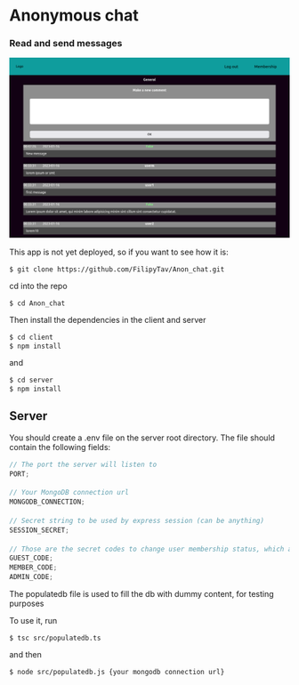 # Anonymous chat

### Read and send messages

<img src="./assets/images/App messages screenshot.png" alt="Messages screenshot"/>

This app is not yet deployed, so if you want to see how it is:

```shell
$ git clone https://github.com/FilipyTav/Anon_chat.git
```

cd into the repo

```shell
$ cd Anon_chat
```

Then install the dependencies in the client and server

```shell
$ cd client
$ npm install
```

and

```shell
$ cd server
$ npm install
```

## Server

You should create a .env file on the server root directory.
The file should contain the following fields:

```ts
// The port the server will listen to
PORT;

// Your MongoDB connection url
MONGODB_CONNECTION;

// Secret string to be used by express session (can be anything)
SESSION_SECRET;

// Those are the secret codes to change user membership status, which are, basically, user privileges
GUEST_CODE;
MEMBER_CODE;
ADMIN_CODE;
```

The populatedb file is used to fill the db with dummy content, for testing purposes

To use it, run

```shell
$ tsc src/populatedb.ts
```

and then

```shell
$ node src/populatedb.js {your mongodb connection url}
```
